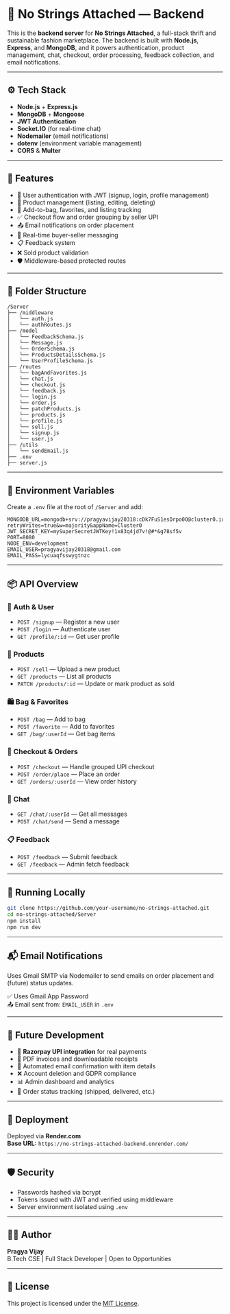 # 🧵 No Strings Attached — Backend

This is the **backend server** for **No Strings Attached**, a full-stack thrift and sustainable fashion marketplace. The backend is built with **Node.js**, **Express**, and **MongoDB**, and it powers authentication, product management, chat, checkout, order processing, feedback collection, and email notifications.

---

## ⚙️ Tech Stack

- **Node.js** + **Express.js**
- **MongoDB** + **Mongoose**
- **JWT Authentication**
- **Socket.IO** (for real-time chat)
- **Nodemailer** (email notifications)
- **dotenv** (environment variable management)
- **CORS** & **Multer**

---

## 🚀 Features

- 🔐 User authentication with JWT (signup, login, profile management)
- 🧵 Product management (listing, editing, deleting)
- 💼 Add-to-bag, favorites, and listing tracking
- ✅ Checkout flow and order grouping by seller UPI
- 📤 Email notifications on order placement
- 💬 Real-time buyer-seller messaging
- 📋 Feedback system
- ❌ Sold product validation
- 🛡 Middleware-based protected routes

---

## 📂 Folder Structure

```
/Server
├── /middleware
│   └── auth.js
│   └── authRoutes.js
├── /model
│   └── FeedbackSchema.js
│   └── Message.js
│   └── OrderSchema.js
│   └── ProductsDetailsSchema.js
│   └── UserProfileSchema.js
├── /routes
│   └── bagAndFavorites.js
│   └── chat.js
│   └── checkout.js
│   └── feedback.js
│   └── login.js
│   └── order.js
│   └── patchProducts.js
│   └── products.js
│   └── profile.js
│   └── sell.js
│   └── signup.js
│   └── user.js
├── /utils
│   └── sendEmail.js
├── .env
├── server.js
```

---

## 🔐 Environment Variables

Create a `.env` file at the root of `/Server` and add:

```env
MONGODB_URL=mongodb+srv://pragyavijay20318:cDk7FuS1esDrpo0O@cluster0.iumxged.mongodb.net/?retryWrites=true&w=majority&appName=Cluster0
JWT_SECRET_KEY=mySuperSecretJWTKey!1x83q4jd7v!@#*&g78sf5v
PORT=8080
NODE_ENV=development
EMAIL_USER=pragyavijay20318@gmail.com
EMAIL_PASS=lycuaqfsswygtnzc
```

---

## 📦 API Overview

### 👤 Auth & User
- `POST /signup` — Register a new user
- `POST /login` — Authenticate user
- `GET /profile/:id` — Get user profile

### 🧵 Products
- `POST /sell` — Upload a new product
- `GET /products` — List all products
- `PATCH /products/:id` — Update or mark product as sold

### 🛍 Bag & Favorites
- `POST /bag` — Add to bag
- `POST /favorite` — Add to favorites
- `GET /bag/:userId` — Get bag items

### 💸 Checkout & Orders
- `POST /checkout` — Handle grouped UPI checkout
- `POST /order/place` — Place an order
- `GET /orders/:userId` — View order history

### 💬 Chat
- `GET /chat/:userId` — Get all messages
- `POST /chat/send` — Send a message

### 📋 Feedback
- `POST /feedback` — Submit feedback
- `GET /feedback` — Admin fetch feedback

---

## 🧪 Running Locally

```bash
git clone https://github.com/your-username/no-strings-attached.git
cd no-strings-attached/Server
npm install
npm run dev
```

---

## 📬 Email Notifications

Uses Gmail SMTP via Nodemailer to send emails on order placement and (future) status updates.

✅ Uses Gmail App Password  
📤 Email sent from: `EMAIL_USER` in `.env`

---

## 🔮 Future Development

- 💸 **Razorpay UPI integration** for real payments
- 🧾 PDF invoices and downloadable receipts
- 📧 Automated email confirmation with item details
- ❌ Account deletion and GDPR compliance
- 📊 Admin dashboard and analytics
- 🔁 Order status tracking (shipped, delivered, etc.)

---

## 📡 Deployment

Deployed via **Render.com**  
**Base URL:** `https://no-strings-attached-backend.onrender.com/`

---

## 🛡️ Security

- Passwords hashed via bcrypt
- Tokens issued with JWT and verified using middleware
- Server environment isolated using `.env`

---

## 👩‍💻 Author

**Pragya Vijay**  
B.Tech CSE | Full Stack Developer | Open to Opportunities

---

## 📝 License

This project is licensed under the [MIT License](LICENSE).
